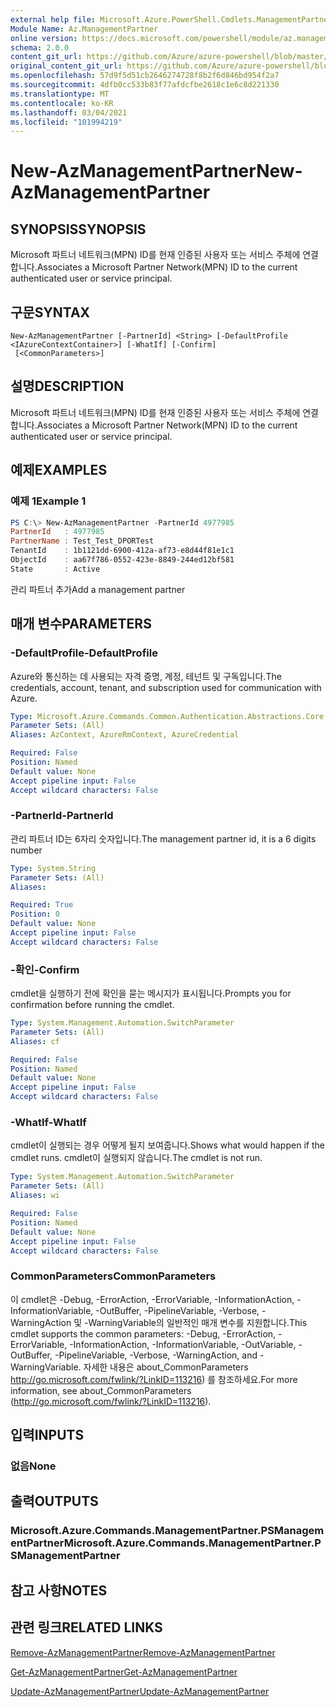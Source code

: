 ```yaml
---
external help file: Microsoft.Azure.PowerShell.Cmdlets.ManagementPartner.dll-Help.xml
Module Name: Az.ManagementPartner
online version: https://docs.microsoft.com/powershell/module/az.managementpartner/new-azmanagementpartner
schema: 2.0.0
content_git_url: https://github.com/Azure/azure-powershell/blob/master/src/ManagementPartner/ManagementPartner/help/New-AzManagementPartner.md
original_content_git_url: https://github.com/Azure/azure-powershell/blob/master/src/ManagementPartner/ManagementPartner/help/New-AzManagementPartner.md
ms.openlocfilehash: 57d9f5d51cb2646274728f8b2f6d846bd954f2a7
ms.sourcegitcommit: 4dfb0cc533b83f77afdcfbe2618c1e6c8d221330
ms.translationtype: MT
ms.contentlocale: ko-KR
ms.lasthandoff: 03/04/2021
ms.locfileid: "101994219"
---
```

# <span data-ttu-id="0e63d-101">New-AzManagementPartner</span><span class="sxs-lookup"><span data-stu-id="0e63d-101">New-AzManagementPartner</span></span>

## <span data-ttu-id="0e63d-102">SYNOPSIS</span><span class="sxs-lookup"><span data-stu-id="0e63d-102">SYNOPSIS</span></span>
<span data-ttu-id="0e63d-103">Microsoft 파트너 네트워크(MPN) ID를 현재 인증된 사용자 또는 서비스 주체에 연결합니다.</span><span class="sxs-lookup"><span data-stu-id="0e63d-103">Associates a Microsoft Partner Network(MPN) ID to the current authenticated user or service principal.</span></span>

## <span data-ttu-id="0e63d-104">구문</span><span class="sxs-lookup"><span data-stu-id="0e63d-104">SYNTAX</span></span>

```
New-AzManagementPartner [-PartnerId] <String> [-DefaultProfile <IAzureContextContainer>] [-WhatIf] [-Confirm]
 [<CommonParameters>]
```

## <span data-ttu-id="0e63d-105">설명</span><span class="sxs-lookup"><span data-stu-id="0e63d-105">DESCRIPTION</span></span>
<span data-ttu-id="0e63d-106">Microsoft 파트너 네트워크(MPN) ID를 현재 인증된 사용자 또는 서비스 주체에 연결합니다.</span><span class="sxs-lookup"><span data-stu-id="0e63d-106">Associates a Microsoft Partner Network(MPN) ID to the current authenticated user or service principal.</span></span>

## <span data-ttu-id="0e63d-107">예제</span><span class="sxs-lookup"><span data-stu-id="0e63d-107">EXAMPLES</span></span>

### <span data-ttu-id="0e63d-108">예제 1</span><span class="sxs-lookup"><span data-stu-id="0e63d-108">Example 1</span></span>
```powershell
PS C:\> New-AzManagementPartner -PartnerId 4977985
PartnerId   : 4977985
PartnerName : Test_Test_DPORTest
TenantId    : 1b1121dd-6900-412a-af73-e8d44f81e1c1
ObjectId    : aa67f786-0552-423e-8849-244ed12bf581
State       : Active
```

<span data-ttu-id="0e63d-109">관리 파트너 추가</span><span class="sxs-lookup"><span data-stu-id="0e63d-109">Add a management partner</span></span>

## <span data-ttu-id="0e63d-110">매개 변수</span><span class="sxs-lookup"><span data-stu-id="0e63d-110">PARAMETERS</span></span>

### <span data-ttu-id="0e63d-111">-DefaultProfile</span><span class="sxs-lookup"><span data-stu-id="0e63d-111">-DefaultProfile</span></span>
<span data-ttu-id="0e63d-112">Azure와 통신하는 데 사용되는 자격 증명, 계정, 테넌트 및 구독입니다.</span><span class="sxs-lookup"><span data-stu-id="0e63d-112">The credentials, account, tenant, and subscription used for communication with Azure.</span></span>

```yaml
Type: Microsoft.Azure.Commands.Common.Authentication.Abstractions.Core.IAzureContextContainer
Parameter Sets: (All)
Aliases: AzContext, AzureRmContext, AzureCredential

Required: False
Position: Named
Default value: None
Accept pipeline input: False
Accept wildcard characters: False
```

### <span data-ttu-id="0e63d-113">-PartnerId</span><span class="sxs-lookup"><span data-stu-id="0e63d-113">-PartnerId</span></span>
<span data-ttu-id="0e63d-114">관리 파트너 ID는 6자리 숫자입니다.</span><span class="sxs-lookup"><span data-stu-id="0e63d-114">The management partner id, it is a 6 digits number</span></span>

```yaml
Type: System.String
Parameter Sets: (All)
Aliases:

Required: True
Position: 0
Default value: None
Accept pipeline input: False
Accept wildcard characters: False
```

### <span data-ttu-id="0e63d-115">-확인</span><span class="sxs-lookup"><span data-stu-id="0e63d-115">-Confirm</span></span>
<span data-ttu-id="0e63d-116">cmdlet을 실행하기 전에 확인을 묻는 메시지가 표시됩니다.</span><span class="sxs-lookup"><span data-stu-id="0e63d-116">Prompts you for confirmation before running the cmdlet.</span></span>

```yaml
Type: System.Management.Automation.SwitchParameter
Parameter Sets: (All)
Aliases: cf

Required: False
Position: Named
Default value: None
Accept pipeline input: False
Accept wildcard characters: False
```

### <span data-ttu-id="0e63d-117">-WhatIf</span><span class="sxs-lookup"><span data-stu-id="0e63d-117">-WhatIf</span></span>
<span data-ttu-id="0e63d-118">cmdlet이 실행되는 경우 어떻게 될지 보여줍니다.</span><span class="sxs-lookup"><span data-stu-id="0e63d-118">Shows what would happen if the cmdlet runs.</span></span>
<span data-ttu-id="0e63d-119">cmdlet이 실행되지 않습니다.</span><span class="sxs-lookup"><span data-stu-id="0e63d-119">The cmdlet is not run.</span></span>

```yaml
Type: System.Management.Automation.SwitchParameter
Parameter Sets: (All)
Aliases: wi

Required: False
Position: Named
Default value: None
Accept pipeline input: False
Accept wildcard characters: False
```

### <span data-ttu-id="0e63d-120">CommonParameters</span><span class="sxs-lookup"><span data-stu-id="0e63d-120">CommonParameters</span></span>
<span data-ttu-id="0e63d-121">이 cmdlet은 -Debug, -ErrorAction, -ErrorVariable, -InformationAction, -InformationVariable, -OutBuffer, -PipelineVariable, -Verbose, -WarningAction 및 -WarningVariable의 일반적인 매개 변수를 지원합니다.</span><span class="sxs-lookup"><span data-stu-id="0e63d-121">This cmdlet supports the common parameters: -Debug, -ErrorAction, -ErrorVariable, -InformationAction, -InformationVariable, -OutVariable, -OutBuffer, -PipelineVariable, -Verbose, -WarningAction, and -WarningVariable.</span></span> <span data-ttu-id="0e63d-122">자세한 내용은 about_CommonParameters http://go.microsoft.com/fwlink/?LinkID=113216) 를 참조하세요.</span><span class="sxs-lookup"><span data-stu-id="0e63d-122">For more information, see about_CommonParameters (http://go.microsoft.com/fwlink/?LinkID=113216).</span></span>

## <span data-ttu-id="0e63d-123">입력</span><span class="sxs-lookup"><span data-stu-id="0e63d-123">INPUTS</span></span>

### <span data-ttu-id="0e63d-124">없음</span><span class="sxs-lookup"><span data-stu-id="0e63d-124">None</span></span>

## <span data-ttu-id="0e63d-125">출력</span><span class="sxs-lookup"><span data-stu-id="0e63d-125">OUTPUTS</span></span>

### <span data-ttu-id="0e63d-126">Microsoft.Azure.Commands.ManagementPartner.PSManagementPartner</span><span class="sxs-lookup"><span data-stu-id="0e63d-126">Microsoft.Azure.Commands.ManagementPartner.PSManagementPartner</span></span>

## <span data-ttu-id="0e63d-127">참고 사항</span><span class="sxs-lookup"><span data-stu-id="0e63d-127">NOTES</span></span>

## <span data-ttu-id="0e63d-128">관련 링크</span><span class="sxs-lookup"><span data-stu-id="0e63d-128">RELATED LINKS</span></span>

[<span data-ttu-id="0e63d-129">Remove-AzManagementPartner</span><span class="sxs-lookup"><span data-stu-id="0e63d-129">Remove-AzManagementPartner</span></span>](./Remove-AzManagementPartner.md)

[<span data-ttu-id="0e63d-130">Get-AzManagementPartner</span><span class="sxs-lookup"><span data-stu-id="0e63d-130">Get-AzManagementPartner</span></span>](./Get-AzManagementPartner.md)

[<span data-ttu-id="0e63d-131">Update-AzManagementPartner</span><span class="sxs-lookup"><span data-stu-id="0e63d-131">Update-AzManagementPartner</span></span>](./Update-AzManagementPartner.md)
